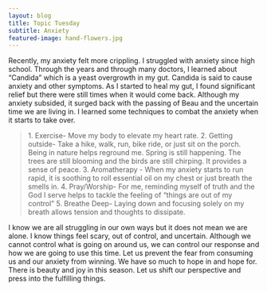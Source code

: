 ```yaml
---
layout: blog
title: Topic Tuesday
subtitle: Anxiety
featured-image: hand-flowers.jpg
---		
```


Recently, my anxiety felt more crippling. I struggled with anxiety since high school. Through the years and through many doctors, I learned about “Candida” which is a yeast overgrowth in my gut. Candida is said to cause anxiety and other symptoms. As I started to heal my gut, I found significant relief but there were still times when it would come back.
Although my anxiety subsided, it surged back with the passing of Beau and the uncertain time we are living in. I learned some techniques to combat the anxiety when it starts to take over.


<blockquote>
1. Exercise- Move my body to elevate my heart rate.
2. Getting outside- Take a hike, walk, run, bike ride, or just sit on the porch. Being in nature helps reground me. Spring is still happening. The trees are still blooming and the birds are still chirping. It provides a sense of peace.
3. Aromatherapy - When my anxiety starts to run rapid, it is soothing to roll essential oil on my chest or just breath the smells in.
4. Pray/Worship- For me, reminding myself of truth and the God I serve helps to tackle the feeling of “things are out of my control”
5. Breathe Deep- Laying down and focusing solely on my breath allows tension and thoughts to dissipate.
</blockquote>

I know we are all struggling in our own ways but it does not mean we are alone. I know things feel scary, out of control, and uncertain. Although we cannot control what is going on around us, we can control our response and how we are going to use this time. Let us prevent the fear from consuming us and our anxiety from winning.
We have so much to hope in and hope for. There is beauty and joy in this season. Let us shift our perspective and press into the fulfilling things.
